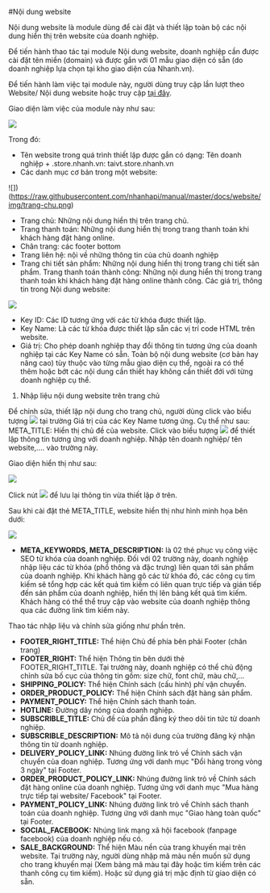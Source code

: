 #Nội dung website

Nội dung website là module dùng để cài đặt và thiết lập toàn bộ các nội dung hiển thị trên website của doanh nghiệp.

Để tiến hành thao tác tại module Nội dung website, doanh nghiệp cần được cài đặt tên miền (domain) và được gắn với 01 mẫu giao diện có sẵn (do doanh nghiệp lựa chọn tại kho giao diện của Nhanh.vn).

Để tiến hành làm việc tại module này, người dùng truy cập lần lượt theo Website/ Nội dung website hoặc truy cập [tại đây](https://new.nhanh.vn/website/content/index).

Giao diện làm việc của module này như sau:

![](https://raw.githubusercontent.com/nhanhapi/manual/master/docs/website/img/giao-dien-noi-dung-website.png)

Trong đó:

- Tên website trong quá trình thiết lập được gắn có dạng: Tên doanh nghiệp + .store.nhanh.vn: taivt.store.nhanh.vn
- Các danh mục cơ bản trong một website:

![])(https://raw.githubusercontent.com/nhanhapi/manual/master/docs/website/img/trang-chu.png)

- Trang chủ: Những nội dung hiển thị trên trang chủ.
- Trang thanh toán: Những nội dung hiển thị trong trang thanh toán khi khách hàng đặt hàng online.
- Chân trang: các footer bottom
- Trang liên hệ: nội về những thông tin của chủ doanh nghiệp
- Trang chi tiết sản phẩm: Những nội dung hiển thị trong trang chi tiết sản phẩm.
Trang thanh toán thành công: Những nội dung hiển thị trong trang thanh toán khi khách hàng đặt hàng online thành công.
Các giá trị, thông tin trong Nội dung website:

![](https://raw.githubusercontent.com/nhanhapi/manual/master/docs/website/img/key-id.png)

- Key ID: Các ID tương ứng với các từ khóa được thiết lập.
- Key Name: Là các từ khóa được thiết lập sẵn các vị trí code HTML trên website.
- Giá trị: Cho phép doanh nghiệp thay đổi thông tin tương ứng của doanh nghiệp tại các Key Name có sẵn.
Toàn bộ nội dung website (cơ bản hay nâng cao) tùy thuộc vào từng mẫu giao diện cụ thể, ngoài ra có thể thêm hoặc bớt các nội dung cần thiết hay không cần thiết đới với từng doanh nghiệp cụ thể. 

1. Nhập liệu nội dung website trên trang chủ

Để chỉnh sửa, thiết lập nội dung cho trang chủ, người dùng click vào biểu tượng ![](https://raw.githubusercontent.com/nhanhapi/manual/master/docs/website/img/nut-sua.png) tại trường Giá trị của các Key Name tương ứng. Cụ thể như sau:
META_TITLE: Hiển thị chủ đề của website.
Click vào biểu tượng ![](https://raw.githubusercontent.com/nhanhapi/manual/master/docs/website/img/nut-sua.png) để thiết lập thông tin tương ứng với doanh nghiệp. Nhập tên doanh nghiệp/ tên website,.... vào trường này.

Giao diện hiển thị như sau:

![](https://raw.githubusercontent.com/nhanhapi/manual/master/docs/website/img/meta-title.png)

Click nút ![](https://raw.githubusercontent.com/nhanhapi/manual/master/docs/website/img/nut-luu.png) để lưu lại thông tin vừa thiết lập ở trên.

Sau khi cài đặt thẻ META_TITLE, website hiển thị như hình minh họa bên dưới:

![](https://raw.githubusercontent.com/nhanhapi/manual/master/docs/website/img/hien-thi-meta-title.png)

- **META_KEYWORDS, META_DESCRIPTION:** là 02 thẻ phục vụ công việc SEO từ khóa của doanh nghiệp.
Đối với 02 trường này, doanh nghiệp nhập liệu các từ khóa (phổ thông và đặc trưng) liên quan tới sản phẩm của doanh nghiệp. Khi khách hàng gõ các từ khóa đó, các công cụ tìm kiếm sẽ tổng hợp các kết quả tìm kiếm có liên quan trực tiếp và gián tiếp đến sản phẩm của doanh nghiệp, hiển thị lên bảng kết quả tìm kiếm. Khách hàng có thể thể truy cập vào website của doanh nghiệp thông qua các đường link tìm kiếm này. 

Thao tác nhập liệu và chỉnh sửa giống như phần trên.

- **FOOTER_RIGHT_TITLE:** Thể hiện Chủ đề phía bên phải Footer (chân trang)
- **FOOTER_RIGHT:** Thể hiện Thông tin bên dưới thẻ FOOTER_RIGHT_TITLE. Tại trường này, doanh nghiệp có thể chủ động chỉnh sửa bố cục của thông tin gồm: size chữ, font chữ, màu chữ,...
- **SHIPPING_POLICY:** Thể hiện Chính sách (cấu hình) phí vận chuyển.
- **ORDER_PRODUCT_POLICY:** Thể hiện Chính sách đặt hàng sản phẩm.
- **PAYMENT_POLICY:** Thể hiện Chính sách thanh toán.
- **HOTLINE:** Đường dây nóng của doanh nghiệp.
- **SUBSCRIBLE_TITLE:** Chủ đề của phần đăng ký theo dõi tin tức từ doanh nghiệp.
- **SUBSCRIBLE_DESCRIPTION:** Mô tả nội dung của trường đăng ký nhận thông tin từ doanh nghiệp.
- **DELIVERY_POLICY_LINK:** Nhúng đường link trỏ về Chính sách vận chuyển của doan nghiệp. Tương ứng với danh mục "Đổi hàng trong vòng 3 ngày" tại Footer.
- **ORDER_PRODUCT_POLICY_LINK:** Nhúng đường link trỏ về Chính sách đặt hàng online của doanh nghiệp. Tương ứng với danh mục "Mua hàng trực tiếp tại website/ Facebook" tại Footer.
- **PAYMENT_POLICY_LINK:** Nhúng đường link trỏ về Chính sách thanh toán của doanh nghiệp. Tương ứng với danh mục "Giao hàng toàn quốc" tại Footer.
- **SOCIAL_FACEBOOK:** Nhúng link mạng xã hội facebook (fanpage facebook) của doanh nghiệp nếu có.
- **SALE_BACKGROUND:** Thể hiện Màu nền của trang khuyến mại trên website.
Tại trường này, người dùng nhập mã màu nền muốn sử dụng cho trang khuyến mại (Xem bảng mã màu tại đây hoặc tìm kiếm trên các thanh công cụ tìm kiếm). Hoặc sử dụng giá trị mặc định từ giao diện có sẵn.



